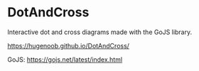 # DotAndCross


Interactive dot and cross diagrams made with the GoJS library.  


https://hugenoob.github.io/DotAndCross/  


GoJS: https://gojs.net/latest/index.html
